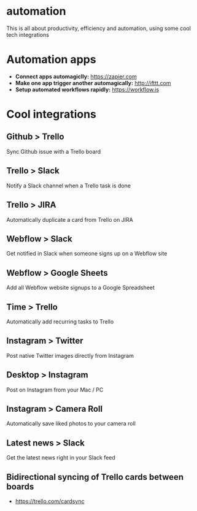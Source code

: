 # automation
This is all about productivity, efficiency and automation, using some cool tech integrations

# Automation apps
- **Connect apps automagiclly:** https://zapier.com
- **Make one app trigger another automagically:** http://ifttt.com
- **Setup automated workflows rapidly:** https://workflow.is

# Cool integrations

## Github > Trello
Sync Github issue with a Trello board

## Trello > Slack
Notify a Slack channel when a Trello task is done

## Trello > JIRA
Automatically duplicate a card from Trello on JIRA

## Webflow > Slack
Get notified in Slack when someone signs up on a Webflow site

## Webflow > Google Sheets
Add all Webflow website signups to a Google Spreadsheet

## Time > Trello
Automatically add recurring tasks to Trello

## Instagram > Twitter
Post native Twitter images directly from Instagram

## Desktop > Instagram
Post on Instagram from your Mac / PC

## Instagram > Camera Roll
Automatically save liked photos to your camera roll

## Latest news > Slack
Get the latest news right in your Slack feed

## Bidirectional syncing of Trello cards between boards
- https://trello.com/cardsync
